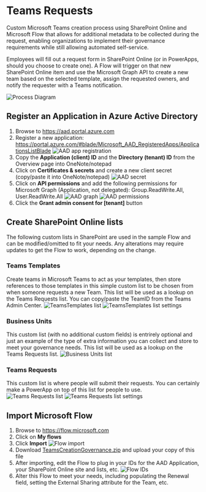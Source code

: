 # Teams Requests
Custom Microsoft Teams creation process using SharePoint Online and Microsoft Flow that allows for additional metadata to be collected during the request, enabling organizations to implement their governance requirements while still allowing automated self-service.

Employees will fill out a request form in SharePoint Online (or in PowerApps, should you choose to create one). A Flow will trigger on that new SharePoint Online item and use the Microsoft Graph API to create a new team based on the selected template, assign the requested owners, and notify the requester with a Teams notification.

![Process Diagram](Images/ProcessDiagram.png)

## Register an Application in Azure Active Directory
1. Browse to https://aad.portal.azure.com
2. Register a new application: https://portal.azure.com/#blade/Microsoft_AAD_RegisteredApps/ApplicationsListBlade
![AAD app registration](Images/AAD-AppReg.jpg)
3. Copy the **Application (client) ID** and the **Directory (tenant) ID** from the Overview page into OneNote/notepad
4. Click on **Certificates & secrets** and create a new client secret (copy/paste it into OneNote/notepad)
![AAD secret](Images/AAD-secret.jpg)
5. Click on **API permissions** and add the following permissions for Microsoft Graph (Application, not delegated): Group.ReadWrite.All, User.ReadWrite.All
![AAD graph](Images/AAD-Graph.jpg)
![AAD permissions](Images/AAD-Permissions.jpg)
6. Click the **Grant admin consent for [tenant]** button

## Create SharePoint Online lists
The following custom lists in SharePoint are used in the sample Flow and can be modified/omitted to fit your needs. Any alterations may require updates to get the Flow to work, depending on the change.
### Teams Templates
Create teams in Microsoft Teams to act as your templates, then store references to those templates in this simple custom list to be chosen from when someone requests a new Team. This list will be used as a lookup on the Teams Requests list. You can copy/paste the TeamID from the Teams Admin Center.
![TeamsTemplates list](Images/List-TeamsTemplates.gif)
![TeamsTemplates list settings](Images/List-TeamsTemplates-Settings.gif)
### Business Units
This custom list (with no additional custom fields) is entrirely optional and just an example of the type of extra information you can collect and store to meet your governance needs. This list will be used as a lookup on the Teams Requests list. 
![Business Units list](Images/List-BusinessUnits.gif)
### Teams Requests
This custom list is where people will submit their requests. You can certainly make a PowerApp on top of this list for people to use.
![Teams Requests list](Images/List-TeamsRequests.gif)
![Teams Requests list settings](Images/List-TeamsRequests-Settings.gif)

## Import Microsoft Flow
1. Browse to https://flow.microsoft.com
2. Click on **My flows**
3. Click **Import**
![Flow import](Images/Flow-Import.jpg)
4. Download [TeamsCreationGovernance.zip](/TeamsCreationGovernance.zip) and upload your copy of this file
4. After importing, edit the Flow to plug in your IDs for the AAD Application, your SharePoint Online site and lists, etc.
![Flow IDs](Images/Flow-IDs.jpg)
5. Alter this Flow to meet your needs, including populating the Renewal field, setting the External Sharing attribute for the Team, etc.
